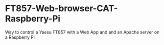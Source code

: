 # FT857-Web-browser-CAT-Raspberry-Pi
Way to control a Yaesu FT857 with a Web App and and an Apache server on a Raspberry Pi
